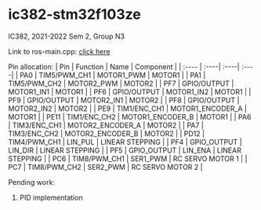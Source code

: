 # ic382-stm32f103ze
IC382, 2021-2022 Sem 2, Group N3

Link to ros-main.cpp: [click here](https://github.com/kaihochan/ic382-stm32f103ze/blob/main/stm32f1_ros_node/RosLibs/ros_main.cpp)

Pin allocation:
| Pin | Function | Name | Component |
| :---- | :----| :----| :----|
| PA0 | TIM5/PWM_CH1 | MOTOR1_PWM | MOTOR1 |
| PA1 | TIM5/PWM_CH2 | MOTOR2_PWM | MOTOR2 |
| PF7 | GPIO/OUTPUT | MOTOR1_IN1 | MOTOR1 |
| PF6 | GPIO/OUTPUT | MOTOR1_IN2 | MOTOR1 |
| PF9 | GPIO/OUTPUT | MOTOR2_IN1 | MOTOR2 |
| PF8 | GPIO/OUTPUT | MOTOR2_IN2 | MOTOR2 |
| PE9 | TIM1/ENC_CH1 | MOTOR1_ENCODER_A | MOTOR1 |
| PE11 | TIM1/ENC_CH2 | MOTOR1_ENCODER_B | MOTOR1 |
| PA6 | TIM3/ENC_CH1 | MOTOR2_ENCODER_A | MOTOR2 |
| PA7 | TIM3/ENC_CH2 | MOTOR2_ENCODER_B | MOTOR2 |
| PD12 | TIM4/PWM_CH1 | LIN_PUL | LINEAR STEPPING |
| PF4 | GPIO_OUTPUT | LIN_DIR | LINEAR STEPPING |
| PF5 | GPIO_OUTPUT | LIN_ENA | LINEAR STEPPING |
| PC6 | TIM8/PWM_CH1 | SER1_PWM | RC SERVO MOTOR 1 |
| PC7 | TIM8/PWM_CH2 | SER2_PWM | RC SERVO MOTOR 2 |

Pending work: 
  1. PID implementation
